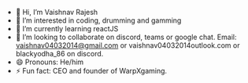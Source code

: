 - 👋 Hi, I’m Vaishnav Rajesh
- 👀 I’m interested in coding, drumming and gamming
- 🌱 I’m currently learning reactJS
- 💞️ I’m looking to collaborate on discord, teams or google chat. Email: vaishnav04032014@gmail.com or vaishnav04032014outlook.com or blackyodha_86 on discord.
- 😄 Pronouns: He/him
- ⚡ Fun fact: CEO and founder of WarpXgaming.


